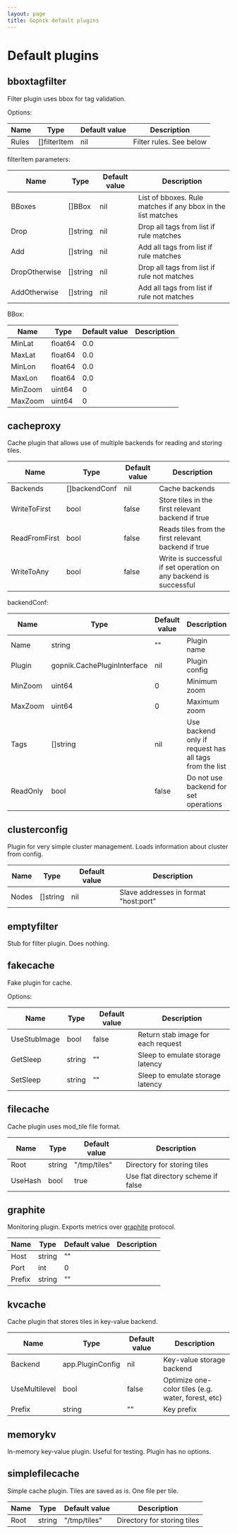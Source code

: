 ```yaml
---
layout: page
title: Gopnik default plugins
---
```


# Default plugins

## bboxtagfilter

Filter plugin uses bbox for tag validation.

Options:

 Name   | Type             | Default value | Description
 ------ | ---------------- | ------------- | --------------------------------------------
 Rules  | []filterItem     | nil           | Filter rules. See below

filterItem parameters:

 Name            | Type       | Default value | Description
 --------------- | ---------- | ------------- | ----------------------------------------------------------
 BBoxes          | []BBox     | nil           | List of bboxes. Rule matches if any bbox in the list matches
 Drop            | []string   | nil           | Drop all tags from list if rule matches
 Add             | []string   | nil           | Add all tags from list if rule matches
 DropOtherwise   | []string   | nil           | Drop all tags from list if rule not matches
 AddOtherwise    | []string   | nil           | Add all tags from list if rule not matches

BBox:

 Name            | Type       | Default value | Description
 --------------- | ---------- | ------------- | -----------
 MinLat          | float64    | 0.0           |
 MaxLat          | float64    | 0.0           |
 MinLon          | float64    | 0.0           |
 MaxLon          | float64    | 0.0           |
 MinZoom         | uint64     | 0             |
 MaxZoom         | uint64     | 0             |

## cacheproxy

Cache plugin that allows use of multiple backends for reading and storing tiles.

 Name            | Type          | Default value | Description
 --------------- | ------------- | ------------- | ---------------------------------------------------
 Backends        | []backendConf | nil           | Cache backends
 WriteToFirst    | bool          | false         | Store tiles in the first relevant backend if true
 ReadFromFirst   | bool          | false         | Reads tiles from the first relevant backend if true
 WriteToAny      | bool          | false         | Write is successful if set operation on any backend is successful

backendConf:

 Name            | Type                        | Default value | Description
 --------------- | --------------------------- | ------------- | -------------------------------------------------------
 Name            | string                      | ""            | Plugin name
 Plugin          | gopnik.CachePluginInterface | nil           | Plugin config
 MinZoom         | uint64                      | 0             | Minimum zoom
 MaxZoom         | uint64                      | 0             | Maximum zoom
 Tags            | []string                    | nil           | Use backend only if request has all tags from the list
 ReadOnly        | bool                        | false         | Do not use backend for set operations

## clusterconfig

Plugin for very simple cluster management.
Loads information about cluster from config.

 Name            | Type       | Default value | Description
 --------------- | ---------- | ------------- | --------------------------------------
 Nodes           | []string   | nil           | Slave addresses in format "host:port"

## emptyfilter

Stub for filter plugin. Does nothing.

## fakecache

Fake plugin for cache.

Options:

 Name            | Type       | Default value | Description
 --------------- | ---------- | ------------- | -----------------------------------
 UseStubImage    | bool       | false         | Return stab image for each request
 GetSleep        | string     | ""            | Sleep to emulate storage latency
 SetSleep        | string     | ""            | Sleep to emulate storage latency

## filecache

Cache plugin uses mod_tile file format.

 Name            | Type             | Default value | Description
 --------------- | ---------------- | ------------- | -----------------------------------
 Root            | string           | "/tmp/tiles"  | Directory for storing tiles
 UseHash         | bool             | true          | Use flat directory scheme if false

## graphite

Monitoring plugin.
Exports metrics over [graphite](http://graphite.wikidot.com/) protocol.

 Name            | Type             | Default value | Description
 --------------- | ---------------- | ------------- | -----------
 Host            | string           | ""            |
 Port            | int              | 0             |
 Prefix          | string           | ""            |

## kvcache

Cache plugin that stores tiles in key-value backend.

 Name            | Type             | Default value | Description
 --------------- | ---------------- | ------------- | --------------------------------------------------
 Backend         | app.PluginConfig | nil           | Key-value storage backend
 UseMultilevel   | bool             | false         | Optimize one-color tiles (e.g. water, forest, etc)
 Prefix          | string           | ""            | Key prefix

## memorykv

In-memory key-value plugin. Useful for testing. Plugin has no options.

## simplefilecache

Simple cache plugin. Tiles are saved as is. One file per tile.

 Name            | Type       | Default value | Description
 --------------- | ---------- | ------------- | -----------------------------------
 Root            | string     | "/tmp/tiles"  | Directory for storing tiles
